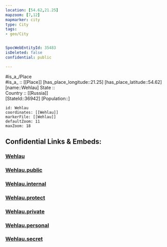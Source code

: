 ```yaml
---
location: [54.62,21.25] 
mapzoom: [7,12] 
mapmarker: city 
type: City
tags:
- geo/City


SpocWebEntityId: 35483
isDeleted: false
confidential: public

---
```

#is_a_/Place  
#is_a_ :: [[Place]] 
[has_place_longitude::21.25] 
[has_place_latitude::54.62] 
[name::Wehlau] 
State ::  
Country :: [[Russia]]  
[StateId::36942] 
[Population::] 



```leaflet
id: Wehlau
coordinates: [[Wehlau]] 
markerFile: [[Wehlau]] 
defaultZoom: 11 
maxZoom: 18
```


## Confidential Links & Embeds: 

### [Wehlau](/_Standards/Earth/Continent/Europe/Europe~East/Russia/Russia~NorthWest/Kaliningrad~Oblast/City/Wehlau.md) 

### [Wehlau.public](/_public/Earth/Continent/Europe/Europe~East/Russia/Russia~NorthWest/Kaliningrad~Oblast/City/Wehlau.public.md) 

### [Wehlau.internal](/_internal/Earth/Continent/Europe/Europe~East/Russia/Russia~NorthWest/Kaliningrad~Oblast/City/Wehlau.internal.md) 

### [Wehlau.protect](/_protect/Earth/Continent/Europe/Europe~East/Russia/Russia~NorthWest/Kaliningrad~Oblast/City/Wehlau.protect.md) 

### [Wehlau.private](/_private/Earth/Continent/Europe/Europe~East/Russia/Russia~NorthWest/Kaliningrad~Oblast/City/Wehlau.private.md) 

### [Wehlau.personal](/_personal/Earth/Continent/Europe/Europe~East/Russia/Russia~NorthWest/Kaliningrad~Oblast/City/Wehlau.personal.md) 

### [Wehlau.secret](/_secret/Earth/Continent/Europe/Europe~East/Russia/Russia~NorthWest/Kaliningrad~Oblast/City/Wehlau.secret.md)

